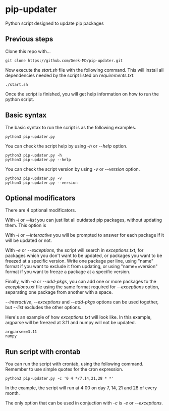 # pip-updater
Python script designed to update pip packages

## Previous steps

Clone this repo with...
  
```
git clone https://github.com/Geek-MD/pip-updater.git
```

Now execute the *start.sh* file with the following command. This will install all dependencies needed by the script
listed on *requirements.txt*.

```
./start.sh
```

Once the script is finished, you will get help information on how to run the python script.

## Basic syntax

The basic syntax to run the script is as the following examples.

```
python3 pip-updater.py
```

You can check the script help by using *-h* or *--help* option.

```
python3 pip-updater.py -h
python3 pip-updater.py --help
```

You can check the script version by using *-v* or *--version* option.

```
python3 pip-updater.py -v
python3 pip-updater.py --version
```

## Optional modificators

There are 4 optional modificators.

With *-l* or *--list* you can just list all outdated pip packages, without updating them. This option is 

With *-i* or *--interactive* you will be prompted to answer for each package if it will be updated or not.

With *-e* or *--exceptions*, the script will search in *exceptions.txt*, for packages which you don't want to be updated, or packages you want to be freezed at a specific version. Write one package per line, using "name" format if you want to exclude it from updating, or using "name==version" format if you want to freeze a package at a specific version.

Finally, with *-a* or *--add-pkgs*, you can add one or more packages to the *exceptions.txt* file using the same format required for *--exceptions* option, separating one package from another with a space.

*--interactive*, *--exceptions* and *--add-pkgs* options can be used together, but *--list* excludes the other options.

Here's an example of how *exceptions.txt* will look like. In this example, argparse will be freezed at 3.11 and numpy will not be updated.

```
argparse==3.11
numpy
```

## Run script with crontab

You can run the script with crontab, using the following command. Remember to use simple quotes for the cron expression.

```
python3 pip-updater.py -c '0 4 */7,14,21,28 * *'
```

In the example, the script will run at 4:00 on day 7, 14, 21 and 28 of every month.

The only option that can be used in conjuction with *-c* is *-e* or *--exceptions*.